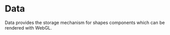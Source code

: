# Data

Data provides the storage mechanism for shapes components which can be rendered with WebGL.
